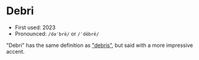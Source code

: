 # Debri

- First used: 2023
- Pronounced: `/dəˈbrē/` or `/ˈdēbrē/`

"Debri" has the same definition as ["debris"](https://www.google.com/search?q=define+debris), but said with a more impressive accent.
